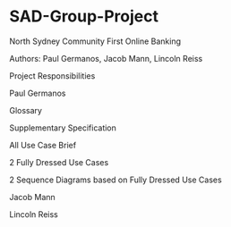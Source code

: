 SAD-Group-Project
=================

North Sydney Community First Online Banking


Authors: Paul Germanos, Jacob Mann, Lincoln Reiss

Project Responsibilities

Paul Germanos

Glossary

Supplementary Specification

All Use Case Brief

2 Fully Dressed Use Cases

2 Sequence Diagrams based on Fully Dressed Use Cases

Jacob Mann


Lincoln Reiss
